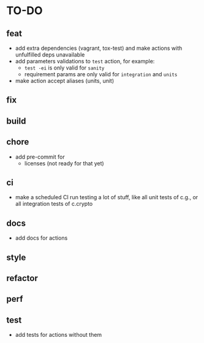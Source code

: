TO-DO
=====

## feat

* add extra dependencies (vagrant, tox-test) and make actions with unfulfilled deps unavailable
* add parameters validations to `test` action, for example:
  * `test -ei` is only valid for `sanity`
  * requirement params are only valid for `integration` and `units`
* make action accept aliases (units, unit)

## fix

## build

## chore

* add pre-commit for
  * licenses (not ready for that yet)

## ci

* make a scheduled CI run testing a lot of stuff, like all unit tests of c.g., or all integration tests of c.crypto

## docs

* add docs for actions

## style

## refactor

## perf

## test

* add tests for actions without them
